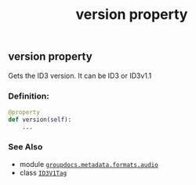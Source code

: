 ﻿---
title: version property
second_title: GroupDocs.Metadata for Python via .NET API References
description: 
type: docs
url: /python-net/groupdocs.metadata.formats.audio/id3v1tag/version/
is_root: false
weight: 200
---

## version property


Gets the ID3 version. It can be ID3 or ID3v1.1
### Definition:
```python
@property
def version(self):
    ...
```

### See Also
* module [`groupdocs.metadata.formats.audio`](../../)
* class [`ID3V1Tag`](/metadata/python-net/groupdocs.metadata.formats.audio/id3v1tag)
